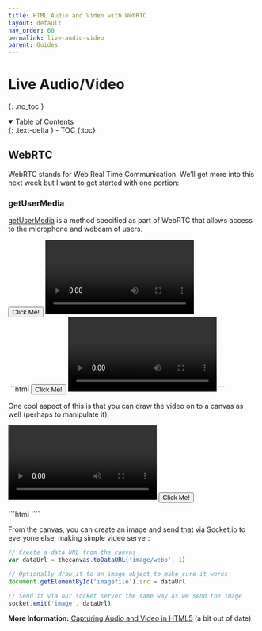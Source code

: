 ```yaml
---
title: HTML Audio and Video with WebRTC
layout: default
nav_order: 60
permalink: live-audio-video
parent: Guides
---
```


# Live Audio/Video

{: .no_toc }

<details open markdown="block">
  <summary>
    Table of Contents
  </summary>
  {: .text-delta }
- TOC
{:toc}
</details>

## WebRTC

WebRTC stands for Web Real Time Communication. We’ll get more into this next week but I want to get started with one portion:

### getUserMedia

[getUserMedia](https://developer.mozilla.org/en-US/docs/Web/API/MediaDevices/getUserMedia) is a method specified as part of WebRTC that allows access to the microphone and webcam of users.

<div class="code-example">  
<button id="thebutton">Click Me!</button>
<video id="thevideo"></video>
<script>
let video = document.getElementById("thevideo");
let constraints = { audio: false, video: true };
document.getElementById('thebutton').addEventListener('click',startVideo);
function startVideo(){
navigator.mediaDevices
.getUserMedia(constraints)
.then(function (stream) {
video.srcObject = stream;
video.onloadedmetadata = function (e) {
video.play();
};
})
.catch(function (err) {
alert(err);
});
}
</script>
</div>
```html
<button id="thebutton">Click Me!</button>
<video id="thevideo"></video>
<script>
    // The video element on the page to display the webcam
    let video = document.getElementById('thevideo')
    // Constraints - what do we want?
    let constraints = { audio: false, video: true }
    // Prompt the user for permission, get the stream
    document.getElementById('thebutton').addEventListener('click', startVideo)
    function startVideo() {
        navigator.mediaDevices
            .getUserMedia(constraints)
            .then(function (stream) {
                /* Use the stream */
                // Attach to our video object
                video.srcObject = stream;
                // Wait for the stream to load enough to play
                video.onloadedmetadata = function (e) {
                    video.play();
                }
            })
            .catch(function (err) {
                /* Handle the error */
                alert(err);
            })
    }
</script>
```

One cool aspect of this is that you can draw the video on to a canvas as well (perhaps to manipulate it):

<div class="code-example">  
<canvas style="width: 300px; height: 50px;" id="thecanvas"></canvas>
<video id="thevideo2"></video>
<button id="thebutton2">Click Me!</button>
<script>
let video2 = document.getElementById("thevideo2");
let constraints2 = { audio: false, video: true };
document.getElementById('thebutton2').addEventListener('click',startVideo2);
function startVideo2(){
navigator.mediaDevices
.getUserMedia(constraints2)
.then((stream) => {
video2.srcObject = stream;
video2.onloadedmetadata = function (e) {
video2.play();
drawVideoToCanvas();
};
})
.catch(function (err) {
alert(err);
});
}
let thecanvas = document.getElementById('thecanvas');
let thecontext = thecanvas.getContext('2d');
let offset = 0;
function drawVideoToCanvas() {
  console.log('draw');
  console.log(video2);
thecontext.drawImage(video2, offset, 0, 50, 150);   
offset += 50;
if (offset >= 300){
  offset = 0;
}

setTimeout(drawVideoToCanvas, 500);  
}
</script>

</div>
```html
<script>
// Canvas element on the page
let thecanvas = document.getElementById('thecanvas');
let thecontext = thecanvas.getContext('2d');
let offset = 0;
// draw video to our cannvas
function drawVideoToCanvas() {
  thecontext.drawImage(video, offset, 0, 50, 150);  
  offset += 50;
  if (offset >= 300) offset = 0;
  setTimeout(drawVideoToCanvas, 500);  
}
</script>
````

From the canvas, you can create an image and send that via Socket.io to everyone else, making simple video server:

```js
// Create a data URL from the canvas
var dataUrl = thecanvas.toDataURL('image/webp', 1)

// Optionally draw it to an image object to make sure it works
document.getElementById('imagefile').src = dataUrl

// Send it via our socket server the same way as we send the image
socket.emit('image', dataUrl)
```

**More Information:** [Capturing Audio and Video in HTML5](http://www.html5rocks.com/en/tutorials/getusermedia/intro/) (a bit out of date)
